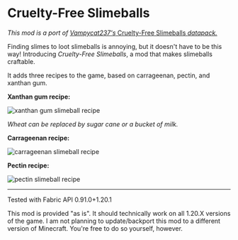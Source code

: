 # Cruelty-Free Slimeballs

_This mod is a port of_ [_Vampycat237's_ Cruelty-Free Slimeballs _datapack._](https://github.com/vampycat237/mc-crueltyfreeslimeballs)

Finding slimes to loot slimeballs is annoying, but it doesn't have to be this way! Introducing _Cruelty-Free Slimeballs_, a mod that makes slimeballs craftable.

It adds three recipes to the game, based on carrageenan, pectin, and xanthan gum.

**Xanthan gum recipe:**

![xanthan gum slimeball recipe](https://cdn.modrinth.com/data/9oveEkLO/images/873803a648c70666386c2e9c1c849725522473e6.png)

_Wheat can be replaced by sugar cane or a bucket of milk._

**Carrageenan recipe:**

![carrageenan slimeball recipe](https://cdn.modrinth.com/data/9oveEkLO/images/e69a19d602140e0fd07f9a6f904ac7a29f8c5447.png)

**Pectin recipe:**

![pectin slimeball recipe](https://cdn.modrinth.com/data/9oveEkLO/images/1507920c8a458bef1e053f1598e0f5a498b9f2b3.png)

---

Tested with Fabric API 0.91.0+1.20.1

This mod is provided "as is". It should technically work on all 1.20.X versions of the game. I am not planning to update/backport this mod to a different version of Minecraft. You're free to do so yourself, however.